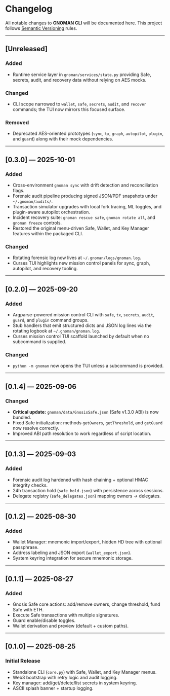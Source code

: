 # Changelog

All notable changes to **GNOMAN CLI** will be documented here.
This project follows [Semantic Versioning](https://semver.org/) rules.

---

## [Unreleased]

### Added

* Runtime service layer in `gnoman/services/state.py` providing Safe, secrets, audit, and recovery data without relying on AES mocks.

### Changed

* CLI scope narrowed to `wallet`, `safe`, `secrets`, `audit`, and `recover` commands; the TUI now mirrors this focused surface.

### Removed

* Deprecated AES-oriented prototypes (`sync`, `tx`, `graph`, `autopilot`, `plugin`, and `guard`) along with their mock dependencies.

---

## [0.3.0] — 2025-10-01

### Added

* Cross-environment `gnoman sync` with drift detection and reconciliation flags.
* Forensic audit pipeline producing signed JSON/PDF snapshots under `~/.gnoman/audits/`.
* Transaction simulator upgrades with local fork tracing, ML toggles, and plugin-aware autopilot orchestration.
* Incident recovery suite: `gnoman rescue safe`, `gnoman rotate all`, and `gnoman freeze` controls.
* Restored the original menu-driven Safe, Wallet, and Key Manager features within the packaged CLI.

### Changed

* Rotating forensic log now lives at `~/.gnoman/logs/gnoman.log`.
* Curses TUI highlights new mission control panels for sync, graph, autopilot, and recovery tooling.

---

## [0.2.0] — 2025-09-20

### Added

* Argparse-powered mission control CLI with `safe`, `tx`, `secrets`, `audit`, `guard`, and `plugin` command groups.
* Stub handlers that emit structured dicts and JSON log lines via the rotating logbook at `~/.gnoman/gnoman.log`.
* Curses mission control TUI scaffold launched by default when no subcommand is supplied.

### Changed

* `python -m gnoman` now opens the TUI unless a subcommand is provided.

---

## \[0.1.4] — 2025-09-06

### Changed

* **Critical update:** `gnoman/data/GnosisSafe.json` (Safe v1.3.0 ABI) is now bundled.
* Fixed Safe initialization: methods `getOwners`, `getThreshold`, and `getGuard` now resolve correctly.
* Improved ABI path resolution to work regardless of script location.

---

## \[0.1.3] — 2025-09-03

### Added

* Forensic audit log hardened with hash chaining + optional HMAC integrity checks.
* 24h transaction hold (`safe_hold.json`) with persistence across sessions.
* Delegate registry (`safe_delegates.json`) mapping owners → delegates.

---

## \[0.1.2] — 2025-08-30

### Added

* Wallet Manager: mnemonic import/export, hidden HD tree with optional passphrase.
* Address labeling and JSON export (`wallet_export.json`).
* System keyring integration for secure mnemonic storage.

---

## \[0.1.1] — 2025-08-27

### Added

* Gnosis Safe core actions: add/remove owners, change threshold, fund Safe with ETH.
* Execute Safe transactions with multiple signatures.
* Guard enable/disable toggles.
* Wallet derivation and preview (default + custom paths).

---

## \[0.1.0] — 2025-08-25

### Initial Release

* Standalone CLI (`core.py`) with Safe, Wallet, and Key Manager menus.
* Web3 bootstrap with retry logic and audit logging.
* Key manager: add/get/delete/list secrets in system keyring.
* ASCII splash banner + startup logging.
